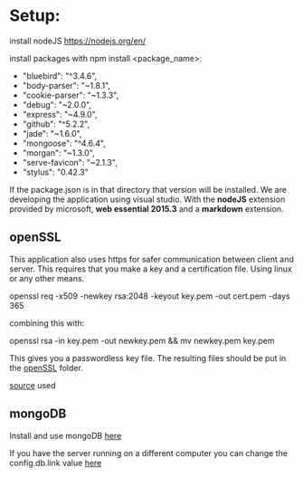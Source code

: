 # Setup:

install nodeJS 
https://nodejs.org/en/

install packages with npm install <package_name>:

*    "bluebird": "^3.4.6",
*    "body-parser": "~1.8.1",
*    "cookie-parser": "~1.3.3",
*    "debug": "~2.0.0",
*    "express": "~4.9.0",
*    "github": "^5.2.2",
*    "jade": "~1.6.0",
*   "mongoose": "^4.6.4",
*    "morgan": "~1.3.0",
*    "serve-favicon": "~2.1.3",
*    "stylus": "0.42.3"
 
 If the package.json is in that directory that version will be installed. We are developing the application using visual studio.
 With the **nodeJS** extension provided by microsoft, **web essential 2015.3** and a **markdown** extension.

 ## openSSL

 This application also uses https for safer communication between client and server. This requires that you make a key and a certification file.
 Using linux or any other means.

 openssl req -x509 -newkey rsa:2048 -keyout key.pem -out cert.pem -days 365

 combining this with:

 openssl rsa -in key.pem -out newkey.pem && mv newkey.pem key.pem

 This gives you a passwordless key file. The resulting files should be put in the [openSSL](https://github.com/KelvinVerhoeven/BachelorproefOpvolging/tree/master/src/BAPsync/openSSL) folder.

 [source](http://blog.mgechev.com/2014/02/19/create-https-tls-ssl-application-with-express-nodejs/) used

 ## mongoDB

 Install and use mongoDB [here](https://docs.mongodb.com/manual/installation/)

 If you have the server running on a different computer you can change the config.db.link value [here](https://github.com/KelvinVerhoeven/BachelorproefOpvolging/blob/master/src/BAPsync/imports/config.js)


